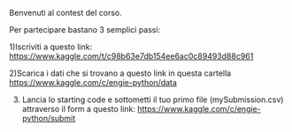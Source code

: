 Benvenuti al contest del corso.

Per partecipare bastano 3 semplici passi:

1)Iscriviti a questo link:
https://www.kaggle.com/t/c98b63e7db154ee6ac0c89493d88c961

2)Scarica i dati che si trovano a questo link in questa cartella
https://www.kaggle.com/c/engie-python/data


3) Lancia lo starting code e sottometti il tuo primo file (mySubmission.csv) attraverso il form a questo link:
https://www.kaggle.com/c/engie-python/submit